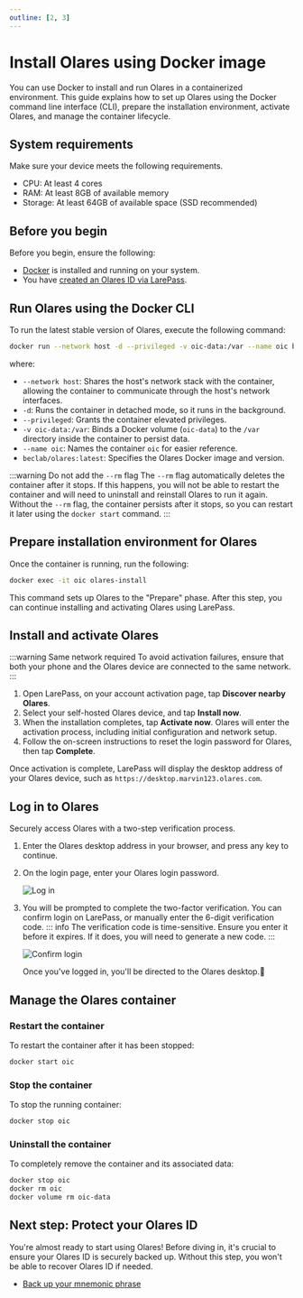 ```yaml
---
outline: [2, 3]
---
```

# Install Olares using Docker image

You can use Docker to install and run Olares in a containerized environment. This guide explains how to set up Olares using the Docker command line interface (CLI), prepare the installation environment, activate Olares, and manage the container lifecycle.

## System requirements
Make sure your device meets the following requirements.

- CPU: At least 4 cores
- RAM: At least 8GB of available memory
- Storage: At least 64GB of available space (SSD recommended)

## Before you begin
Before you begin, ensure the following:

- [Docker](https://www.docker.com/) is installed and running on your system.
- You have [created an Olares ID via LarePass](create-olares-id.md).

## Run Olares using the Docker CLI

To run the latest stable version of Olares, execute the following command:
```bash
docker run --network host -d --privileged -v oic-data:/var --name oic beclab/olares:latest
```
where:
- `--network host`: Shares the host's network stack with the container, allowing the container to communicate through the host's network interfaces.
- `-d`: Runs the container in detached mode, so it runs in the background.
- `--privileged`: Grants the container elevated privileges.
- `-v oic-data:/var`: Binds a Docker volume (`oic-data`) to the `/var` directory inside the container to persist data.
- `--name oic`: Names the container `oic` for easier reference.
- `beclab/olares:latest`: Specifies the Olares Docker image and version.

:::warning Do not add the `--rm` flag
The `--rm` flag automatically deletes the container after it stops. If this happens, you will not be able to restart the container and will need to uninstall and reinstall Olares to run it again. Without the `--rm` flag, the container persists after it stops, so you can restart it later using the `docker start` command.
:::

## Prepare installation environment for Olares
Once the container is running, run the following:
```bash
docker exec -it oic olares-install
```
This command sets up Olares to the "Prepare" phase. After this step, you can continue installing and activating Olares using LarePass.
## Install and activate Olares

:::warning Same network required
To avoid activation failures, ensure that both your phone and the Olares device are connected to the same network.
:::

1. Open LarePass, on your account activation page, tap **Discover nearby Olares**.
2. Select your self-hosted Olares device, and tap **Install now**.
3. When the installation completes, tap **Activate now**. Olares will enter the activation process, including initial configuration and network setup.
4. Follow the on-screen instructions to reset the login password for Olares, then tap **Complete**.

Once activation is complete, LarePass will display the desktop address of your Olares device, such as `https://desktop.marvin123.olares.com`.

## Log in to Olares

Securely access Olares with a two-step verification process.

1. Enter the Olares desktop address in your browser, and press any key to continue.
2. On the login page, enter your Olares login password.

   ![Log in](/images/manual/get-started/log-in.png)
3. You will be prompted to complete the two-factor verification. You can confirm login on LarePass, or manually enter the 6-digit verification code.
   ::: info
   The verification code is time-sensitive. Ensure you enter it before it expires. If it does, you will need to generate a new code.
   :::

   ![Confirm login](/images/manual/get-started/confirm-login.png)

   Once you've logged in, you'll be directed to the Olares desktop.🎉

## Manage the Olares container
### Restart the container
To restart the container after it has been stopped:
```bash
docker start oic
```

### Stop the container
To stop the running container:
```bash
docker stop oic
```

### Uninstall the container
To completely remove the container and its associated data:
```bash
docker stop oic
docker rm oic
docker volume rm oic-data
```

## Next step: Protect your Olares ID

You're almost ready to start using Olares! Before diving in, it's crucial to ensure your Olares ID is securely backed up. Without this step, you won't be able to recover Olares ID if needed.

- [Back up your mnemonic phrase](back-up-mnemonics.md)
